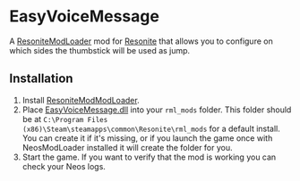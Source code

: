 EasyVoiceMessage
==========

A [ResoniteModLoader](https://github.com/resonite-modding-group/ResoniteModLoader) mod for [Resonite](https://resonite.com/) that allows you to configure on which sides the thumbstick will be  used as jump.

## Installation
1. Install [ResoniteModModLoader](https://github.com/resonite-modding-group/ResoniteModLoader).
2. Place [EasyVoiceMessage.dll](https://github.com/Ryn-Fox/EasyVoiceMessageResonite/releases/download/v1.0.0.0r/EasyVoiceMessage.dll) into your `rml_mods` folder. This folder should be at `C:\Program Files (x86)\Steam\steamapps\common\Resonite\rml_mods` for a default install. You can create it if it's missing, or if you launch the game once with NeosModLoader installed it will create the folder for you.
3. Start the game. If you want to verify that the mod is working you can check your Neos logs.
